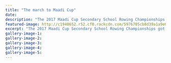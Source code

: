 ```yaml
---
title: "The march to Maadi Cup"
date: 
description: "The 2017 Maadi Cup Secondary School Rowing Championships got underway at Lake Karapiro..."
featured-image: http://c1940652.r52.cf0.rackcdn.com/5976705cb8d39a1a9e000abf/maadicup-logo-white.jpg
excerpt: "The 2017 Maadi Cup Secondary School Rowing Championships got underway at Lake Karapiro yesterday with 2200 rowers representing 127 schools in 52 events - including everything in both sexes from singles, doubles, quads to pairs, fours and eights."
gallery-image-1: 
gallery-image-2: 
gallery-image-3: 
gallery-image-4: 
gallery-image-5: 
---
```

